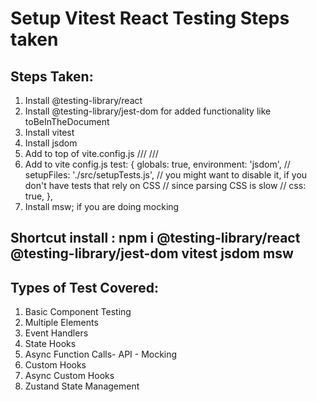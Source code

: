 # Setup Vitest React Testing Steps taken

## Steps Taken:

1. Install @testing-library/react
2. Install @testing-library/jest-dom for added functionality like toBeInTheDocument
3. Install vitest
4. Install jsdom
5. Add to top of vite.config.js
   /// <reference types="vitest" />
   /// <reference types="vite/client" />
6. Add to vite config.js
   test: {
   globals: true,
   environment: 'jsdom',
   // setupFiles: './src/setupTests.js',
   // you might want to disable it, if you don't have tests that rely on CSS
   // since parsing CSS is slow
   // css: true,
   },
7. Install msw; if you are doing mocking

## Shortcut install : npm i @testing-library/react @testing-library/jest-dom vitest jsdom msw

## Types of Test Covered:

1. Basic Component Testing
2. Multiple Elements
3. Event Handlers
4. State Hooks
5. Async Function Calls- API - Mocking
6. Custom Hooks
7. Async Custom Hooks
8. Zustand State Management
